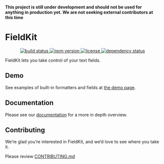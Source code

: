 **This project is still under development and should not be used for anything in production yet. We are not seeking external contributors at this time**

# FieldKit

<p align="center">
  <a href="https://travis-ci.org/square/field-kit">
    <img src="https://travis-ci.org/square/fieldkit.svg?branch=master"
         alt="build status">
  </a>
  <a href="https://npmjs.org/package/field-kit">
    <img src="https://img.shields.io/npm/v/field-kit.svg"
         alt="npm version">
  </a>
  <a href="https://github.com/square/field-kit/blob/master/LICENSE">
    <img src="https://img.shields.io/npm/l/field-kit.svg"
         alt="license">
  </a>
  <a href="https://david-dm.org/square/field-kit">
    <img src="https://david-dm.org/square/field-kit.svg"
         alt="dependency status">
  </a>
</p>

FieldKit lets you take control of your text fields.

## Demo
See examples of built-in formatters and fields at [the demo page][demo-page].

## Documentation
Please see our [documentation][docs] for a more in depth overview.

## Contributing
We’re glad you’re interested in FieldKit, and we’d love to see where you take it.

Please review [CONTRIBUTING.md][contributing]

[demo-page]: http://square.github.io/field-kit
[docs]: https://github.com/square/field-kit/wiki
[contributing]: https://github.com/square/field-kit/blob/master/CONTRIBUTING.md
